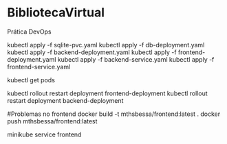 # BibliotecaVirtual
Prática DevOps

kubectl apply -f sqlite-pvc.yaml
kubectl apply -f db-deployment.yaml
kubectl apply -f backend-deployment.yaml
kubectl apply -f frontend-deployment.yaml
kubectl apply -f backend-service.yaml
kubectl apply -f frontend-service.yaml

kubectl get pods

kubectl rollout restart deployment frontend-deployment
kubectl rollout restart deployment backend-deployment


#Problemas no frontend
docker build -t mthsbessa/frontend:latest .
docker push mthsbessa/frontend:latest


minikube service frontend
